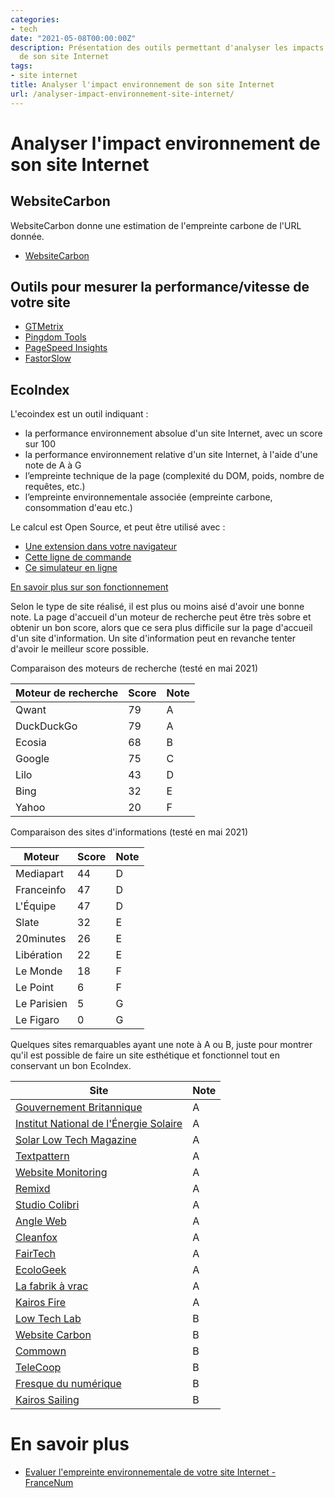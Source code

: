 ```yaml
---
categories:
- tech
date: "2021-05-08T00:00:00Z"
description: Présentation des outils permettant d'analyser les impacts environnementaux
  de son site Internet
tags:
- site internet
title: Analyser l'impact environnement de son site Internet
url: /analyser-impact-environnement-site-internet/
---
```


# Analyser l'impact environnement de son site Internet

## WebsiteCarbon

WebsiteCarbon donne une estimation de l'empreinte carbone de l'URL donnée.

* [WebsiteCarbon](https://www.websitecarbon.com)

## Outils pour mesurer la performance/vitesse de votre site

* [GTMetrix](https://gtmetrix.com)
* [Pingdom Tools](https://tools.pingdom.com)
* [PageSpeed Insights](https://developers.google.com/speed/pagespeed/insights/?hl=fr)
* [FastorSlow](https://www.fastorslow.com)

## EcoIndex

L'ecoindex est un outil indiquant :
* la performance environnement absolue d'un site Internet, avec un score sur 100
* la performance environnement relative d'un site Internet, à l'aide d'une note de A à G
* l’empreinte technique de la page (complexité du DOM, poids, nombre de requêtes, etc.)
* l’empreinte environnementale associée (empreinte carbone, consommation d'eau etc.)

Le calcul est Open Source, et peut être utilisé avec :
* [Une extension dans votre navigateur](http://www.ecoindex.fr)
* [Cette ligne de commande](https://github.com/cnumr/ecoindex_cli)
* [Ce simulateur en ligne](https://rachelwe.github.io/Simulateur-ecoindex)

[En savoir plus sur son fonctionnement](http://www.ecoindex.fr/quest-ce-que-ecoindex)

Selon le type de site réalisé, il est plus ou moins aisé d'avoir une bonne note. La page d'accueil d'un moteur de recherche peut être très sobre et obtenir un bon score, alors que ce sera plus difficile sur la page d'accueil d'un site d'information. Un site d'information peut en revanche tenter d'avoir le meilleur score possible.

Comparaison des moteurs de recherche (testé en mai 2021)     

| Moteur de recherche         | Score           | Note            |
| --------------- | --------------- | --------------- |
| Qwant           | 79              | A |
| DuckDuckGo      | 79 | A |
| Ecosia          | 68 | B |
|    Google       |    75    | C |
|    Lilo         |    43    | D |
|    Bing         |    32    | E   |
|    Yahoo        |    20    | F   |

Comparaison des sites d'informations (testé en mai 2021)

| Moteur          | Score           | Note            |
| --------------- | --------------- | --------------- |
| Mediapart          | 44 | D |
| Franceinfo          | 47 | D |
| L'Équipe          | 47 | D |
|    Slate       |    32    | E |
|    20minutes       |    26    | E |
|    Libération       |    22    | E |
|    Le Monde         |    18    | F |
|    Le Point         |    6    | F   |
|    Le Parisien         |    5    | G   |
|    Le Figaro        |    0    | G   |

Quelques sites remarquables ayant une note à A ou B, juste pour montrer qu'il est possible de faire un site esthétique et fonctionnel tout en conservant un bon EcoIndex.

| Site          |  Note            |
| --------------- | --------------- | 
| [Gouvernement Britannique](https://www.gov.uk)          | A |
| [Institut National de l'Énergie Solaire](https://www.ines-solaire.org/) | A |
| [Solar Low Tech Magazine](https://solar.lowtechmagazine.com)          | A |
| [Textpattern](https://textpattern.com/)          | A |
| [Website Monitoring](https://www.appbeat.io/)          | A |
| [Remixd](https://www.remixd.com)          | A |
| [Studio Colibri](https://www.studiocolibri.be)          | A |
| [Angle Web](https://angleweb.fr)          | A |
| [Cleanfox](https://www.cleanfox.io)          | A |
| [FairTech](https://fairtec.io/)          | A |
| [EcoloGeek](https://www.ecologeek.fr)          | A |
| [La fabrik à vrac](https://www.lafabrikavrac.fr)          | A |
| [Kairos Fire](https://www.kairosfire.com)          | A |
| [Low Tech Lab](https://lowtechlab.org/fr)           | B |
| [Website Carbon](https://www.websitecarbon.com) |  B |
| [Commown](https://commown.coop) |  B |
| [TeleCoop](https://telecoop.fr) |  B |
| [Fresque du numérique](https://fresquedunumerique.org) |  B |
| [Kairos Sailing](https://www.kairos-jourdain.com) |  B |

# En savoir plus

* [Evaluer l'empreinte environnementale de votre site Internet - FranceNum](https://www.francenum.gouv.fr/comprendre-le-numerique/evaluer-lempreinte-environnementale-de-votre-site-internet)

